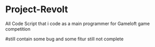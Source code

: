 # Project-Revolt

All Code Script that i code as a main programmer for Gameloft game competition 

#still contain some bug and some fitur still not complete
